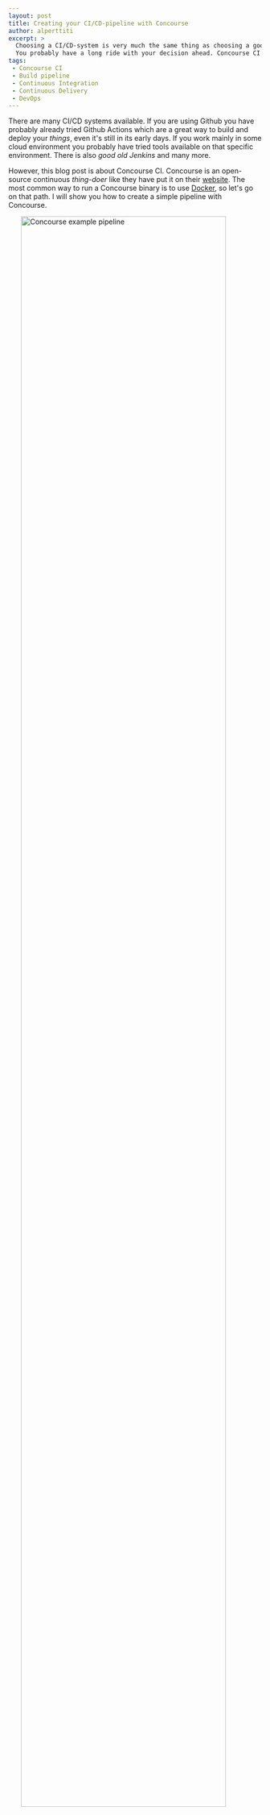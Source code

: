 ```yaml
---
layout: post
title: Creating your CI/CD-pipeline with Concourse
author: alperttiti
excerpt: >
  Choosing a CI/CD-system is very much the same thing as choosing a good server name.
  You probably have a long ride with your decision ahead. Concourse CI is one option.
tags:
 - Concourse CI
 - Build pipeline
 - Continuous Integration
 - Continuous Delivery
 - DevOps
---
```


There are many CI/CD systems available. If you are using Github you have probably already
tried Github Actions which are a great way to build and deploy your *things*, even it's
still in its early days. If you work mainly in some cloud environment you probably have
tried tools available on that specific environment. There is also *good old Jenkins* and many more.

However, this blog post is about Concourse CI. Concourse is an open-source continuous
*thing-doer* like they have put it on their [website](https://concourse-ci.org/).
The most common way to run a Concourse binary is to use [Docker](https://www.docker.com/), so
let's go on that path. I will show you how to create a simple pipeline with Concourse.

<img style="width: 90%; display: block; margin-left: auto; margin-right: auto;" src="/img/creating-your-ci-cd-pipeline-with-concourse/concourse_example_pipeline.png" alt="Concourse example pipeline" />

Before we'll get further, it's a good time for a disclaimer. Before you just start *hacking*,
it's good to read a little what Concourse is and what direction it's heading in the future. A good place to start is
their [blog post about the roadmap towards v10](https://blog.concourse-ci.org/core-roadmap-towards-v10/).
Core developers behind Concourse have also said, that Concourse is not for everyone and for every need.
For example, [they have ruled parametrized jobs out of their scope.](https://github.com/concourse/concourse/issues/783)
Also, Concourse is nothing new and fancy, it has been there since the year 2014.

Anyway, because you still be reading this, you probably think as I do, 
one cannot know if it's good or not, without trying it. So, let's get forward.

Basic concepts
----

Concourse pipelines are defined with [YAML](https://yaml.org/). Core concepts
are [resources](https://concourse-ci.org/resources.html), [tasks](https://concourse-ci.org/tasks.html) 
and [jobs](https://concourse-ci.org/jobs.html). For every pipeline, there are inputs and outputs which are conceptually
resource states with direction. Concourse itself doesn't know any details about these. Resources are just some external
sources with state and which you can interact by using get and put operations. Each resource has a resource type.
If a resource is an abstraction for some project artifact, Ie. your codebase in Git at a certain point in time,
then resource type is an abstraction of Git as a whole. However, from the implementation point of view resource type
could also be seen as an abstraction of an actual implementation of how your pipeline interacts with some specific resource,
Ie. your Git repository.

But, this is computer science. Sometimes it feels like, the more vague some concept is, the more
popular it is (you probably have heard of service-oriented architecture and can strictly define what is a service
and what is not). Anyway, in the context of this blog post, we can just think that we have *things* where we get 
something (input) and *things* where we put something (output). These can be external *things*, or 
internal *things* to pass some result between tasks.

There are some Concourse core resources available which you can use without defining resource type explicitly
and [there are also some third-party resources listed on the Concourse website](https://resource-types.concourse-ci.org/).
In addition, there are also many others in the wild Internet.

However, **keep security concerns in mind** whenever you use third-party resource types and especially
with the ones which are not listed on the Concourse website. Resource types are in practice just Docker images, so
if you are unlucky you can find yourself pulling an image that is changed to something nasty without you knowing it.
Fortunately, it's quite an easy job to make your own resource type. So, if you feel like
you don't trust enough for the publisher of some resource type, you can use it as a base for your own resource type.
However, remember to contribute to the base project if you make good improvements or bug fixes. 

Let's build and deploy some dummy docker images into the Docker Hub 
------------------

I don't go into details on how to start and run Concourse, but I have provided some instructions
in [my example project in Github](https://github.com/solita-alperttiti/concourse-ci-example).
Also, a fully runnable pipeline example can be found from that project.

Every pipeline in Concourse has its main pipeline definition file. So, it's good to start by creating one.
In my case, it's called *concourse-example-pipeline.yml*, but you can name it whatever you like.
Because every pipeline has at least one input, let's start with it.

```yaml
- name: concourse-example
  type: git
  source:
    uri: ((git-source))
    branch: ((git-branch))
```

So, now we have our input. Its type is *git*, which is one of the core types of Concourse, so you
don't have to define explicitly its resource type in your definition. This syntax is quite easy to understand,
it's an abstraction of some Git-branch in some repository. This example snippet doesn't tell
much about which branch and which repository we are using, though.

You can use the exact path to your repository in the pipeline definition if you wish, but I have used
variables. My main goal has been to create a pipeline definition that is more like a template for
a set of pipelines than just one pipeline for a specific use. In this way, you can easily create multiple
pipelines from the same template and just provide different variables for each. This is especially
useful if you wish to use it with artifacts that have common steps. One real-world
example could be software with a microservice architecture pattern. With this approach, you have a shared pipeline definition
for all of your services.

In my example, project variables are defined in files on local disk with a prefix *runtime_variables*.

```yaml
git-source: https://github.com/solita-alperttiti/concourse-ci-example.git
git-branch: master
``` 

So, with these values my git resource is tied in a specific branch in a specific git repository.

Variables are loaded into the Concourse when the pipeline is created. It is also possible to
define multiple configuration files if you wish to split them up.

Be noted, that variables can be loaded out from the Concourse afterward by using the Fly client with proper access,
so in real-world cases it might be useful to consider using some credentials' manager if you have some sensitive data
in your variables. [Concourse supports many different credential managers out-of-the-box](https://concourse-ci.org/creds.html).
By using an external manager you only need to provide secrets required by the manager, when you are creating your pipeline.
In general, when you are going to set up a new CI-system, you should always do a very careful evaluation from the
security point of view. However, this is out of the scope of this blog post.


Right, now we have some input. The goal in this example is to get some input from git,
make some *things*, and then push the result (or output) into a specific repository in Docker Hub.
So, next we define the output. In general, the output can be whatever is needed,
ie. rsync your project artifacts to some server, push something to git and so on.

```yaml
- name: concourse-example-registry
  type: registry-image-resource
  source:
    repository: ((docker-source))
    tag: ((docker-tag))
    username: ((docker-username))
    password: ((docker-password))
```

So, now we have external input and output. The next phase is to define a job that uses those. Let's use
our imagination and call our job *build-and-publish*. You could define as many jobs as you wish,
but in this case, one is enough.

```yaml
jobs:
- name: build-and-publish
```

Every job has some series of steps which is called a *plan*.

```yaml
plan:
    - get: concourse-example
      trigger: ((trigger-build))
    - task: prepare-build
      file: concourse-example/concourse/pipelines/concourse-example/concourse-example-prepare-build.yml
      vars:
        docker-file: ((docker-file))
        docker-tag: ((docker-tag))
    - task: build
      file: concourse-example/concourse/pipelines/concourse-example/concourse-example-build.yml
      privileged: true
      params:
        DOCKERFILE: prebuild-output/((docker-file))
    - put: concourse-example-registry
      params: {
        image: image/image.tar
      }
```

So, while this definition is very self-explanatory let's walk it through anyway. First, we fetch our input
from Git. Then we do some preliminary *things* before building our complex Docker image. Finally, we
put the image into the Docker Hub. One point to note is the keyword *trigger* in our first *get*. This boolean value
controls if the job should be triggered automatically when resource state changes
(Ie. you push something into your repository).

I have divided my more complex tasks into separate files, so it's easier to see a top-level flow from the main pipeline file.
When creating separate task files, it's important to understand, that only the main pipeline definition will be stored in
system memory. Everything else, including separate task definition files, will be fetched from some external resource
(Ie. Git in our case). This means that when you are about to update your tasks, you have to push those into an external
resource to changes take an effect. 

For every task, we can also define a different running environment.

```yaml
image_resource:
  type: registry-image
  source:
    repository: ubuntu
    tag: "bionic"
```

Also tasks can have their own inputs and outputs. These are basically directories to pass by in your pipeline.
In my example, I make minor append into Dockerfile, based on pipeline variables, and then pass it on to the actual build task.

Beyond inputs and outputs, there are also caches available in Concourse.

```yaml
caches:
  - path: image-cache
```
Caches are used to preserve the partial state of your tasks' running environment between builds. Many times this is a useful
feature in your tasks, Ie. Concourse doesn't need to download every dependency on every build.  
 
Summary
-------

I have tried to keep my example project for this blog post as simple as possible, but although a such level
it can provide some useful tips on the first steps with Concourse.

Concourse has some rough edges, that fact cannot be bypassed. It's also good to understand, that it's not
suitable for every need. It's definitely not a swiss-knife. Also, some flexibility in your mindset might
be needed if you don't already share the same ideas with authors. There is also probably a steep learning curve if you
are just fine with Ie. Jenkins.

Anyway, it's good we have alternatives and especially ones which are [FOSS](https://en.wikipedia.org/wiki/Free_and_open-source_software).
I myself have used the Concourse in a couple of projects. There have been some hard moments, but overall I have kind of liked it.
However, I'm not here to tell which tool is the best but just trying to provide help on the first steps if you are interested to
get familiar with Concourse. It's up to you to decide what suits best for your needs. I hope this blog post has provided
some good insights for you.

Feel free to share your thoughts and let me know if you think my approach has some flaws.
Every feedback is appreciated. Remember to check out the code behind this blog post at 
[GitHub](https://github.com/solita-alperttiti/concourse-ci-example).
